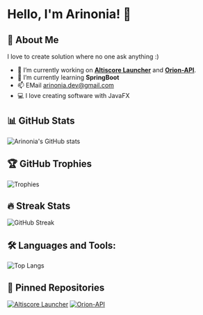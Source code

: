 # Hello, I'm Arinonia! 👋

## 🚀 About Me

I love to create solution where no one ask anything :)

- 🔭 I’m currently working on [**Altiscore Launcher**](https://github.com/Arinonia/altiscore-launcher) and [**Orion-API**](https://github.com/Arinonia/Orion-API).
- 🌱 I’m currently learning **SpringBoot**
- 📫 EMail arinonia.dev@gmail.com
- 💻 I love creating software with JavaFX


## 📊 GitHub Stats

![Arinonia's GitHub stats](https://github-readme-stats.vercel.app/api?username=Arinonia&show_icons=true&theme=radical)

## 🏆 GitHub Trophies

![Trophies](https://github-profile-trophy.vercel.app/?username=Arinonia&theme=nord&no-frame=true)

## 🔥 Streak Stats

![GitHub Streak](https://github-readme-streak-stats.herokuapp.com/?user=Arinonia&theme=dark)

## 🛠️ Languages and Tools:

![Top Langs](https://github-readme-stats.vercel.app/api/top-langs/?username=Arinonia&layout=compact&theme=tokyonight)

## 📌 Pinned Repositories

[![Altiscore Launcher](https://github-readme-stats.vercel.app/api/pin/?username=Arinonia&repo=altiscore-launcher&theme=vision-friendly-dark)](https://github.com/Arinonia/altiscore-launcher)
[![Orion-API](https://github-readme-stats.vercel.app/api/pin/?username=Arinonia&repo=Orion-APIr&theme=vision-friendly-dark)](https://github.com/Arinonia/Orion-API)





